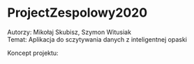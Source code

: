 # ProjectZespolowy2020
  
Autorzy: Mikołaj Skubisz, Szymon Witusiak  
Temat: Aplikacja do sczytywania danych z inteligentnej opaski  
  
Koncept projektu:
